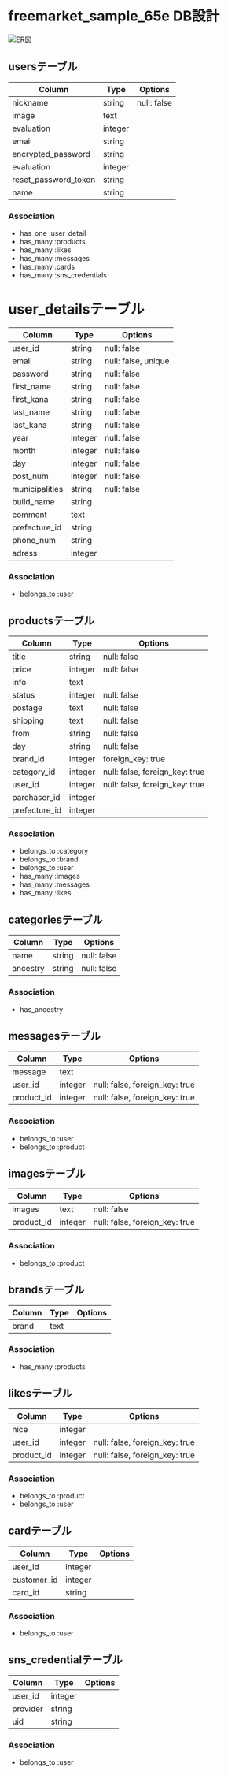 # freemarket_sample_65e DB設計
![ER図](https://i.imgur.com/mmk3nit.jpg)

## usersテーブル
| Column               | Type    | Options     |
| -------------------- | ------- | ----------- |
| nickname             | string  | null: false |
| image                | text    |             |
| evaluation           | integer |             |
| email                | string  |             |
| encrypted_password   | string  |             |
| evaluation           | integer |             |
| reset_password_token | string  |             |
| name                 | string  |             |


### Association
- has_one :user_detail
- has_many :products
- has_many :likes
- has_many :messages
- has_many :cards
- has_many :sns_credentials

# user_detailsテーブル
| Column         | Type    | Options             |
| -------------- | ------- | ------------------- |
| user_id        | string  | null: false         |
| email          | string  | null: false, unique |
| password       | string  | null: false         |
| first_name     | string  | null: false         |
| first_kana     | string  | null: false         |
| last_name      | string  | null: false         |
| last_kana      | string  | null: false         |
| year           | integer | null: false         |
| month          | integer | null: false         |
| day            | integer | null: false         |
| post_num       | integer | null: false         |
| municipalities | string  | null: false         |
| build_name     | string  |                     |
| comment        | text    |                     |
| prefecture_id  | string  |                     |
| phone_num      | string  |                     |
| adress         | integer |                     |
### Association
- belongs_to :user

## productsテーブル
| Column        | Type    | Options                        |
| ------------- | ------- | ------------------------------ |
| title         | string  | null: false                    |
| price         | integer | null: false                    |
| info          | text    |                                |
| status        | integer | null: false                    |
| postage       | text    | null: false                    |
| shipping      | text    | null: false                    |
| from          | string  | null: false                    |
| day           | string  | null: false                    |
| brand_id      | integer | foreign_key: true              |
| category_id   | integer | null: false, foreign_key: true |
| user_id       | integer | null: false, foreign_key: true |
| parchaser_id  | integer |                                |
| prefecture_id | integer |                                |
### Association
- belongs_to :category
- belongs_to :brand
- belongs_to :user
- has_many :images
- has_many :messages
- has_many :likes

## categoriesテーブル
| Column   | Type   | Options     |
| -------- | ------ | ----------- |
| name     | string | null: false |
| ancestry | string | null: false |
### Association
- has_ancestry

## messagesテーブル
| Column     | Type    | Options                        |
| ---------- | ------- | ------------------------------ |
| message    | text    |                                |
| user_id    | integer | null: false, foreign_key: true |
| product_id | integer | null: false, foreign_key: true |
### Association
- belongs_to :user
- belongs_to :product

## imagesテーブル
| Column     | Type    | Options                        |
| ---------- | ------- | ------------------------------ |
| images     | text    | null: false                    |
| product_id | integer | null: false, foreign_key: true |
### Association
- belongs_to :product

## brandsテーブル
| Column | Type | Options |
| ------ | ---- | ------- |
| brand  | text |         |
### Association
- has_many :products

## likesテーブル
| Column     | Type    | Options                        |
| ---------- | ------- | ------------------------------ |
| nice       | integer |                                |
| user_id    | integer | null: false, foreign_key: true |
| product_id | integer | null: false, foreign_key: true |
### Association
- belongs_to :product
- belongs_to :user

## cardテーブル
| Column      | Type    | Options |
| ----------- | ------- | ------- |
| user_id     | integer |         |
| customer_id | integer |         |
| card_id     | string  |         |
### Association
- belongs_to :user

## sns_credentialテーブル
| Column   | Type    | Options |
| -------- | ------- | ------- |
| user_id  | integer |         |
| provider | string  |         |
| uid      | string  |         |
### Association
- belongs_to :user